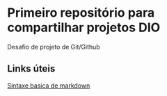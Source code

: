 # Primeiro repositório para compartilhar projetos DIO
Desafio de projeto de Git/Github


## Links úteis
[Sintaxe basica de markdown](https://www.markdownguide.org/basic-syntax/)
